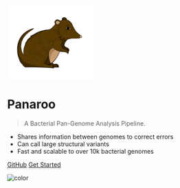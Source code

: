 <!-- _coverpage.md -->

<img src="_figures/panaroo.jpeg" width="200">
<!-- ![logo](_figures/panaroo.jpeg) { width: 100px; } -->

# Panaroo

> A Bacterial Pan-Genome Analysis Pipeline.

- Shares information between genomes to correct errors
- Can call large structural variants
- Fast and scalable to over 10k bacterial genomes

[GitHub](https://github.com/gtonkinhill/panaroo)
[Get Started](gettingstarted/quickstart)


<!-- background color -->

![color](#f0f0f0)
